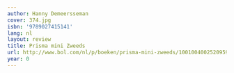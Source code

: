 ```yaml
---
author: Hanny Demeersseman
cover: 374.jpg
isbn: '9789027415141'
lang: nl
layout: review
title: Prisma mini Zweeds
url: http://www.bol.com/nl/p/boeken/prisma-mini-zweeds/1001004002520959/index.html
year: 0
---
```


